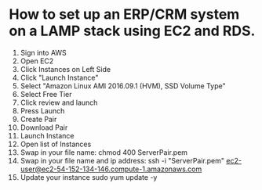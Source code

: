 # How to set up an ERP/CRM system on a LAMP stack using EC2 and RDS.
1.  Sign into AWS
2.  Open EC2
3.  Click Instances on Left Side
4.  Click "Launch Instance"
5.  Select "Amazon Linux AMI 2016.09.1 (HVM), SSD Volume Type"
6.  Select Free Tier
7.  Click review and launch
8.  Press Launch
9.  Create Pair
10.  Download Pair
11.  Launch Instance
12.  Open list of Instances
13.  Swap in your file name: chmod 400 ServerPair.pem
14.  Swap in your file name and ip address: ssh -i "ServerPair.pem" ec2-user@ec2-54-152-134-146.compute-1.amazonaws.com
15.  Update your instance sudo yum update -y
